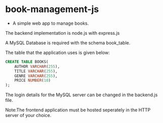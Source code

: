 # book-management-js


- A simple web app to manage books.

The backend implementation is node.js with express.js

A MySQL Database is required with the schema book_table.

The table that the application uses is given below:

```sql
CREATE TABLE BOOKS(
    AUTHOR VARCHAR(255),
    TITLE VARCHAR(255),
    GENRE VARCHAR(255),
    PRICE NUMBER(10)
);
```

The login details for the MySQL server can be changed in the backend.js file.

Note:The frontend application must be hosted seperately in the HTTP server of your choice.
